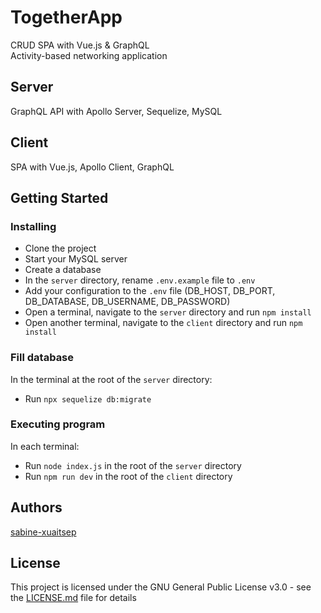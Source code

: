# TogetherApp

CRUD SPA with Vue.js & GraphQL  
Activity-based networking application


## Server

GraphQL API with Apollo Server, Sequelize, MySQL

## Client

SPA with Vue.js, Apollo Client, GraphQL


## Getting Started

### Installing

* Clone the project
* Start your MySQL server
* Create a database
* In the `server` directory, rename `.env.example` file to `.env` 
* Add your configuration to the `.env` file (DB_HOST, DB_PORT, DB_DATABASE, DB_USERNAME, DB_PASSWORD)
* Open a terminal, navigate to the `server` directory and run `npm install`
* Open another terminal, navigate to the `client` directory and run `npm install`

### Fill database

In the terminal at the root of the `server` directory:  
* Run `npx sequelize db:migrate`  

### Executing program

In each terminal:  
* Run `node index.js` in the root of the `server` directory 
* Run `npm run dev` in the root of the `client` directory 

## Authors

[sabine-xuaitsep](https://github.com/sabine-xuaitsep)

## License

This project is licensed under the GNU General Public License v3.0 - see the [LICENSE.md](https://github.com/sabine-xuaitsep/TogetherApp/blob/main/LICENSE.md) file for details